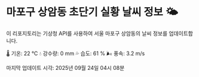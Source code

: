 
# 마포구 상암동 초단기 실황 날씨 정보 🌤️

이 리포지토리는 기상청 API를 사용하여 서울 마포구 상암동의 날씨 정보를 업데이트합니다. 

🌡️ 기온: 22 ℃
💧 강수량: 0 mm
💦 습도: 61 %
🌬️ 풍속: 3.2 m/s

마지막 업데이트 시각: 2025년 09월 24일 04시 08분    
